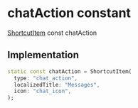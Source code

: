 


# chatAction constant







[ShortcutItem](https://pub.dev/documentation/quick_actions_platform_interface/1.0.4/types_types/ShortcutItem-class.html) const chatAction
  







## Implementation

```dart
static const chatAction = ShortcutItem(
  type: "chat_action",
  localizedTitle: "Messages",
  icon: "chat_icon",
);
```







